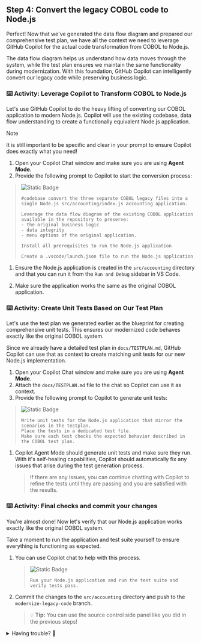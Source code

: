 ## Step 4: Convert the legacy COBOL code to Node.js

Perfect! Now that we've generated the data flow diagram and prepared our comprehensive test plan, we have all the context we need to leverage GitHub Copilot for the actual code transformation from COBOL to Node.js.

The data flow diagram helps us understand how data moves through the system, while the test plan ensures we maintain the same functionality during modernization. With this foundation, GitHub Copilot can intelligently convert our legacy code while preserving business logic.

### ⌨️ Activity: Leverage Copilot to Transform COBOL to Node.js

Let's use GitHub Copilot to do the heavy lifting of converting our COBOL application to modern Node.js. Copilot will use the existing codebase, data flow understanding to create a functionally equivalent Node.js application.

>[!NOTE]
>It is still important to be specific and clear in your prompt to ensure Copilot does exactly what you need!

1. Open your Copilot Chat window and make sure you are using **Agent Mode**.
1. Provide the following prompt to Copilot to start the conversion process:

  > ![Static Badge](https://img.shields.io/badge/-Prompt-text?style=social&logo=github%20copilot)
  >
  > ```prompt
  > #codebase convert the three separate COBOL legacy files into a single Node.js src/accounting/index.js accounting application.
  >
  > Leverage the data flow diagram of the existing COBOL application available in the repository to preserve:
  > - the original business logic
  > - data integrity
  > - menu options of the original application.
  >
  > Install all prerequisites to run the Node.js application
  >
  > Create a .vscode/launch.json file to run the Node.js application
  > ```

1. Ensure the Node.js application is created in the `src/accounting` directory and that you can run it from the `Run and Debug` sidebar in VS Code.
     <!--- TODO add screenshot -->

1. Make sure the application works the same as the original COBOL application.


### ⌨️ Activity: Create Unit Tests Based on Our Test Plan

Let's use the test plan we generated earlier as the blueprint for creating comprehensive unit tests. This ensures our modernized code behaves exactly like the original COBOL system.

Since we already have a detailed test plan in `docs/TESTPLAN.md`, GitHub Copilot can use that as context to create matching unit tests for our new Node.js implementation.

1. Open your Copilot Chat window and make sure you are using **Agent Mode**.
1. Attach the `docs/TESTPLAN.md` file to the chat so Copilot can use it as context.
1. Provide the following prompt to Copilot to generate unit tests:
  > ![Static Badge](https://img.shields.io/badge/-Prompt-text?style=social&logo=github%20copilot)
  >
  > ```prompt
  > Write unit tests for the Node.js application that mirror the scenarios in the testplan.
  > Place the tests in a dedicated test file.
  > Make sure each test checks the expected behavior described in the COBOL test plan.
  > ```
1. Copilot Agent Mode should generate unit tests and make sure they run. With it's self-healing capabilities, Copilot should automatically fix any issues that arise during the test generation process.
   > If there are any issues, you can continue chatting with Copilot to refine the tests until they are passing and you are satisfied with the results.


### ⌨️ Activity: Final checks and commit your changes

You're almost done! Now let's verify that our Node.js application works exactly like the original COBOL system.

Take a moment to run the application and test suite yourself to ensure everything is functioning as expected.

1. You can use Copilot chat to help with this process.

    > ![Static Badge](https://img.shields.io/badge/-Prompt-text?style=social&logo=github%20copilot)
    >
    > ```prompt
    > Run your Node.js application and run the test suite and verify tests pass.
    > ```

1. Commit the changes to the `src/accounting` directory and push to the `modernize-legacy-code` branch.

   > 💡 **Tip:** You can use the source control side panel like you did in the previous steps!


<details>
<summary>Having trouble? 🤷</summary><br/>

If you don't get feedback, here are some things to check:

- Make sure your pushed the `src/accounting/*` changes to the branch `modernize-legacy-code`.

</details>
